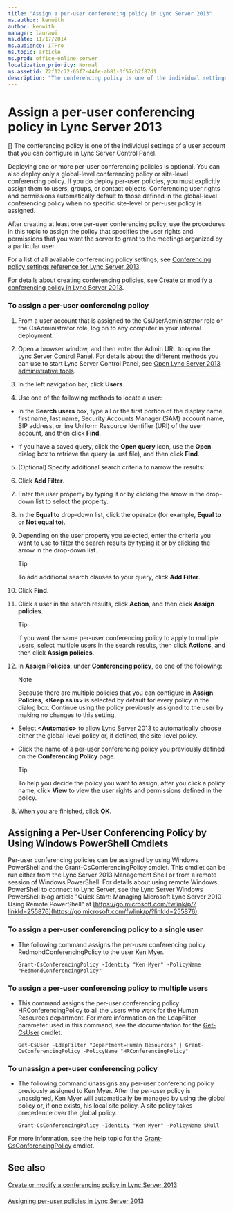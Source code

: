 ```yaml
---
title: "Assign a per-user conferencing policy in Lync Server 2013"
ms.author: kenwith
author: kenwith
manager: laurawi
ms.date: 11/17/2014
ms.audience: ITPro
ms.topic: article
ms.prod: office-online-server
localization_priority: Normal
ms.assetid: 72f12c72-65f7-44fe-ab81-0f57cb2f87d1
description: "The conferencing policy is one of the individual settings of a user account that you can configure in Lync Server Control Panel."
---
```


# Assign a per-user conferencing policy in Lync Server 2013
[]
The conferencing policy is one of the individual settings of a user account that you can configure in Lync Server Control Panel.
  
Deploying one or more per-user conferencing policies is optional. You can also deploy only a global-level conferencing policy or site-level conferencing policy. If you do deploy per-user policies, you must explicitly assign them to users, groups, or contact objects. Conferencing user rights and permissions automatically default to those defined in the global-level conferencing policy when no specific site-level or per-user policy is assigned.
  
After creating at least one per-user conferencing policy, use the procedures in this topic to assign the policy that specifies the user rights and permissions that you want the server to grant to the meetings organized by a particular user.
  
For a list of all available conferencing policy settings, see [Conferencing policy settings reference for Lync Server 2013](conferencing-policy-settings-reference.md).
  
For details about creating conferencing policies, see [Create or modify a conferencing policy in Lync Server 2013](create-or-modify-a-conferencing-policy.md).
  
### To assign a per-user conferencing policy

1. From a user account that is assigned to the CsUserAdministrator role or the CsAdministrator role, log on to any computer in your internal deployment.
    
2. Open a browser window, and then enter the Admin URL to open the Lync Server Control Panel. For details about the different methods you can use to start Lync Server Control Panel, see [Open Lync Server 2013 administrative tools](open-lync-server-administrative-tools.md).
    
3. In the left navigation bar, click **Users**.
    
4. Use one of the following methods to locate a user:
    
  - In the **Search users** box, type all or the first portion of the display name, first name, last name, Security Accounts Manager (SAM) account name, SIP address, or line Uniform Resource Identifier (URI) of the user account, and then click **Find**.
    
  - If you have a saved query, click the **Open query** icon, use the **Open** dialog box to retrieve the query (a .usf file), and then click **Find**.
    
5. (Optional) Specify additional search criteria to narrow the results:
    
1. Click **Add Filter**.
    
2. Enter the user property by typing it or by clicking the arrow in the drop-down list to select the property.
    
3. In the **Equal to** drop-down list, click the operator (for example, **Equal to** or **Not equal to**).
    
4. Depending on the user property you selected, enter the criteria you want to use to filter the search results by typing it or by clicking the arrow in the drop-down list.
    
    > [!TIP]
    > To add additional search clauses to your query, click **Add Filter**. 
  
5. Click **Find**.
    
6. Click a user in the search results, click **Action**, and then click **Assign policies**.
    
    > [!TIP]
    > If you want the same per-user conferencing policy to apply to multiple users, select multiple users in the search results, then click **Actions**, and then click **Assign policies**. 
  
7. In **Assign Policies**, under **Conferencing policy**, do one of the following:
    
    > [!NOTE]
    > Because there are multiple policies that you can configure in **Assign Policies**, **\<Keep as is\>** is selected by default for every policy in the dialog box. Continue using the policy previously assigned to the user by making no changes to this setting. 
  
  - Select **\<Automatic\>** to allow Lync Server 2013 to automatically choose either the global-level policy or, if defined, the site-level policy. 
    
  - Click the name of a per-user conferencing policy you previously defined on the **Conferencing Policy** page. 
    
    > [!TIP]
    > To help you decide the policy you want to assign, after you click a policy name, click **View** to view the user rights and permissions defined in the policy. 
  
8. When you are finished, click **OK**.
    
## Assigning a Per-User Conferencing Policy by Using Windows PowerShell Cmdlets

Per-user conferencing policies can be assigned by using Windows PowerShell and the Grant-CsConferencingPolicy cmdlet. This cmdlet can be run either from the Lync Server 2013 Management Shell or from a remote session of Windows PowerShell. For details about using remote Windows PowerShell to connect to Lync Server, see the Lync Server Windows PowerShell blog article "Quick Start: Managing Microsoft Lync Server 2010 Using Remote PowerShell" at [https://go.microsoft.com/fwlink/p/?linkId=255876](https://go.microsoft.com/fwlink/p/?linkId=255876).
  
### To assign a per-user conferencing policy to a single user

- The following command assigns the per-user conferencing policy RedmondConferencingPolicy to the user Ken Myer.
    
  ```
  Grant-CsConferencingPolicy -Identity "Ken Myer" -PolicyName "RedmondConferencingPolicy"
  ```

### To assign a per-user conferencing policy to multiple users

- This command assigns the per-user conferencing policy HRConferencingPolicy to all the users who work for the Human Resources department. For more information on the LdapFilter parameter used in this command, see the documentation for the [Get-CsUser](get-csuser.md) cmdlet. 
    
  ```
  Get-CsUser -LdapFilter "Department=Human Resources" | Grant-CsConferencingPolicy -PolicyName "HRConferencingPolicy"
  
  ```

### To unassign a per-user conferencing policy

- The following command unassigns any per-user conferencing policy previously assigned to Ken Myer. After the per-user policy is unassigned, Ken Myer will automatically be managed by using the global policy or, if one exists, his local site policy. A site policy takes precedence over the global policy.
    
  ```
  Grant-CsConferencingPolicy -Identity "Ken Myer" -PolicyName $Null
  ```

For more information, see the help topic for the [Grant-CsConferencingPolicy](grant-csconferencingpolicy.md) cmdlet. 
  
## See also

#### 

[Create or modify a conferencing policy in Lync Server 2013](create-or-modify-a-conferencing-policy.md)
#### 

[Assigning per-user policies in Lync Server 2013](assigning-per-user-policies.md)

